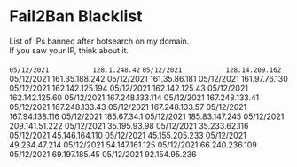 # Fail2Ban Blacklist

List of IPs banned after botsearch on my domain.<br/>
If you saw your IP, think about it.<br/>
<br/>
```05/12/2021			128.1.248.42```
```05/12/2021			128.14.209.162```
05/12/2021			161.35.188.242
05/12/2021			161.35.86.181
05/12/2021			161.97.76.130
05/12/2021			162.142.125.194
05/12/2021			162.142.125.43
05/12/2021			162.142.125.60
05/12/2021			167.248.133.114
05/12/2021			167.248.133.41
05/12/2021			167.248.133.43
05/12/2021			167.248.133.57
05/12/2021			167.94.138.116
05/12/2021			185.67.34.1
05/12/2021			185.83.147.245
05/12/2021			209.141.51.222
05/12/2021			35.195.93.98
05/12/2021			35.233.62.116
05/12/2021			45.146.164.110
05/12/2021			45.155.205.233
05/12/2021			49.234.47.214
05/12/2021			54.147.161.125
05/12/2021			66.240.236.109
05/12/2021			69.197.185.45
05/12/2021			92.154.95.236
